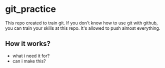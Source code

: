 # git_practice

This repo created to train git. If you don't know how to use git with github, you can train your skills at this repo. It's allowed to push almost everything.

## How it works?
- what i need it for?
- can i make this?
